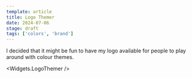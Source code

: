 ```yaml
---
template: article
title: Logo Themer
date: 2024-07-06
stage: draft
tags: ['colors', 'brand']
---
```


I decided that it might be fun to have my logo available for people to play around with colour themes.

<Widgets.LogoThemer />
